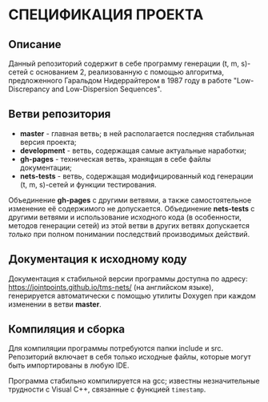 СПЕЦИФИКАЦИЯ ПРОЕКТА
====================

## Описание

Данный репозиторий содержит в себе программу генерации (t, m, s)-сетей с основанием 2, реализованную с помощью алгоритма,
предложенного Гаральдом Нидеррайтером в 1987 году в работе "Low-Discrepancy and Low-Dispersion Sequences".

## Ветви репозитория

  * **master** - главная ветвь; в ней располагается последняя стабильная версия проекта;
  * **development** - ветвь, содержащая самые актуальные наработки;
  * **gh-pages** - техническая ветвь, хранящая в себе файлы документации;
  * **nets-tests** - ветвь, содержащая модифицированный код генерации (t, m, s)-сетей и функции тестирования.

Объединение **gh-pages** с другими ветвями, а также самостоятельное изменение её содержимого не допускается.
Объединение **nets-tests** с другими ветвями и использование исходного кода (в особенности, методов генерации сетей) из этой
ветви в других ветвях допускается _только_ при полном понимании последствий производимых действий.

## Документация к исходному коду

Документация к стабильной версии программы доступна по адресу: https://jointpoints.github.io/tms-nets/ (на английском языке),
генерируется автоматически с помощью утилиты Doxygen при каждом изменении в ветви **master**.

## Компиляция и сборка

Для компиляции программы потребуются папки include и src. Репозиторий включает в себя только исходные файлы, которые могут быть
импортированы в любую IDE.

Программа стабильно компилируется на gcc; известны незначительные трудности с Visual C++, связанные с функцией `timestamp`.
